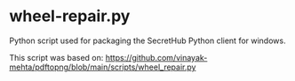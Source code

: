# wheel-repair.py
Python script used for packaging the SecretHub Python client for windows.

This script was based on: https://github.com/vinayak-mehta/pdftopng/blob/main/scripts/wheel_repair.py
